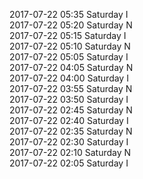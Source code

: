 2017-07-22 05:35 Saturday  I  
2017-07-22 05:20 Saturday  N  
2017-07-22 05:15 Saturday  I  
2017-07-22 05:10 Saturday  N  
2017-07-22 05:05 Saturday  I  
2017-07-22 04:05 Saturday  N  
2017-07-22 04:00 Saturday  I  
2017-07-22 03:55 Saturday  N  
2017-07-22 03:50 Saturday  I  
2017-07-22 02:45 Saturday  N  
2017-07-22 02:40 Saturday  I  
2017-07-22 02:35 Saturday  N  
2017-07-22 02:30 Saturday  I  
2017-07-22 02:10 Saturday  N  
2017-07-22 02:05 Saturday  I  
